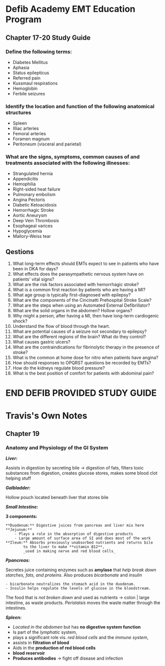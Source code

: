 # Defib Academy EMT Education Program

## Chapter 17-20 Study Guide

### Define the following terms:

 - Diabetes Mellitus 
 - Aphasia
 - Status epilepticus 
 - Referred pain 
 - Kussmaul respirations
 - Hemoglobin
 - Ferbile seizures

### Identify the location and function of the following anatomical structures

  - Spleen
  - Illiac arteries
  - Femoral arteries
  - Foramen magnum
  - Peritoneum (visceral and parietal)

### What are the signs, symptoms, common causes of and treatments associated with the following illnesses:
  
  - Strangulated hernia
  - Appendicitis
  - Hemophilia
  - Right-sided heat failure
  - Pulmonary embolism
  - Angina Pectoris
  - Diabetic Ketoacidosis
  - Hemorrhagic Stroke
  - Aortic Aneurysm
  - Deep Vein Thrombosis
  - Esophageal varices
  - Hypoglycemia
  - Mallory-Weiss tear

## Qestions

1. What long-term effects should EMTs expect to see in patients who have been in DKA for days?
2. What effects does the parasympathetic nervous system have on patients' vital signs?
3. What are the risk factors associated with hemorrhagic stroke?
4. What is a common first reaction by patients who are having a MI?
5. What age group is typically first-diagnosed with epilepsy?
6. What are the components of the Cincinatti Prehospital Stroke Scale?
7. What are the steps when using an Automated External Defibrillator?
8. What are the solid organs in the abdomen? Hollow organs?
9. Why might a person, after having a MI, then have long-term cardiogenic shock?
10. Understand the flow of blood through the heart.
11. What are potential causes of a seizure not secondary to epilepsy?
12. What are the different regions of the brain? What do they control?
13. What causes gastric ulcers?
14. What are the contraindications for fibrinolytic therapy in the presence of stroke?
15. What is the common at home dose for nitro when patients have angina?
16. How should responses to OPQRST questions be recorded by EMTs?
17. How do the kidneys regulate blood pressure?
18. What is the best position of comfort for patients with abdominal pain?


# END DEFIB PROVIDED STUDY GUIDE

# Travis's Own Notes

## Chapter 19

### Anatomy and Physiology of the GI System

__***Liver:***__

  Assists in digestion by secreting bile -> digestion of fats, 
  filters toxic substances from digestion, creates glucose stores,
  makes some blood clot helping stuff

___Galbladder:___

  Hollow pouch located beneath liver that stores bile

***Small Intestine:***

  **3 components:**

    **Duodenum:** Digestive juices from pancreas and liver mix here 
    **Jejunum:** 
        - Plays a role in the absorption of digestive products
        - Large amount of surface area of SI and does most of the work
    **Ileum:** Absorbs previously unabsorbed nutrients and returns bile 
            to the liver to make **vitamin B12**,
            _used in making nerve and red blood cells_

***Ppancreas:***

  Secretes juice containing enzymes such as **amylase** that _help break down starches, fats, and proteins_.
  Also produces _bicarbonate_ and _insulin_ 

    - bicarbonate neutralizes the stomach acid in the duodenum.
    - Insulin helps regulate the levels of glucose in the bloodstream.

  The food that is _not broken down_ and used as nutrients -> colon | large intestine, as waste products.
  _Peristalsis_ moves the waste matter through the intestines.

***Spleen:***

  - _Located in the abdomen_ but has **no digestive system function**
  - Is part of the _lymphatic_ system,
  - plays a significant role vis. _red blood cells_ and the _immune system_,
  - assists in **filtration of blood**
  - Aids in the **production of red blood cells**
  - **blood reservoir**
  - **Produces antibodies** -> fight off disease and infection

